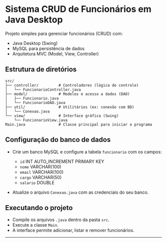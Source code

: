 
# Sistema CRUD de Funcionários em Java Desktop

Projeto simples para gerenciar funcionários (CRUD) com:

- Java Desktop (Swing)
- MySQL para persistência de dados
- Arquitetura MVC (Model, View, Controller)

## Estrutura de diretórios

```
src/
├── controller/         # Controladores (lógica de controle)
│   └── FuncionarioController.java
├── model/              # Modelos e acesso a dados (DAO)
│   ├── Funcionario.java
│   └── FuncionarioDAO.java
├── util/               # Utilitários (ex: conexão com BD)
│   └── Conexao.java
└── view/               # Interface gráfica (Swing)
    └── FuncionarioView.java
Main.java               # Classe principal para iniciar o programa
```

## Configuração do banco de dados

- Crie um banco MySQL e configure a tabela `funcionario` com os campos:
  - `id` INT AUTO_INCREMENT PRIMARY KEY
  - `nome` VARCHAR(100)
  - `email` VARCHAR(100)
  - `cargo` VARCHAR(50)
  - `salario` DOUBLE

- Atualize o arquivo `Conexao.java` com as credenciais do seu banco.

## Executando o projeto

- Compile os arquivos `.java` dentro da pasta `src`.
- Execute a classe `Main`.
- A interface permite adicionar, listar e remover funcionários.

---
